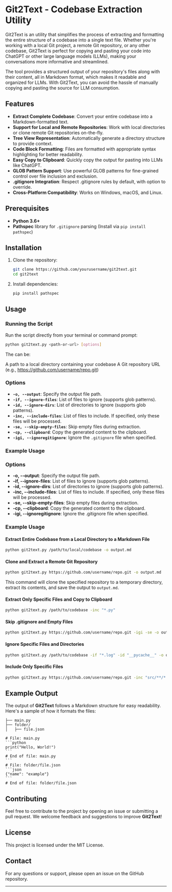 # Git2Text - Codebase Extraction Utility

Git2Text is an utility that simplifies the process of extracting and formatting the entire structure of a codebase into a single text file. Whether you're working with a local Git project, a remote Git repository, or any other codebase, Git2Text is perfect for copying and pasting your code into ChatGPT or other large language models (LLMs), making your conversations more informative and streamlined.

The tool provides a structured output of your repository's files along with their content, all in Markdown format, which makes it readable and organized for LLMs. With Git2Text, you can avoid the hassle of manually copying and pasting the source for LLM consumption.

## Features

- **Extract Complete Codebase**: Convert your entire codebase into a Markdown-formatted text.
- **Support for Local and Remote Repositories**: Work with local directories or clone remote Git repositories on-the-fly.
- **Tree View Representation**: Automatically generate a directory structure to provide context.
- **Code Block Formatting**: Files are formatted with appropriate syntax highlighting for better readability.
- **Easy Copy to Clipboard**: Quickly copy the output for pasting into LLMs like ChatGPT.
- **GLOB Pattern Support**: Use powerful GLOB patterns for fine-grained control over file inclusion and exclusion.
- **.gitignore Integration**: Respect .gitignore rules by default, with option to override.
- **Cross-Platform Compatibility**: Works on Windows, macOS, and Linux.
  
## Prerequisites

- **Python 3.6+**
- **Pathspec** library for `.gitignore` parsing (Install via `pip install pathspec`)

## Installation

1. Clone the repository:
   ```bash
   git clone https://github.com/yourusername/git2text.git
   cd git2text
   ```
2. Install dependencies:
   ```bash
   pip install pathspec
   ```

## Usage

### Running the Script

Run the script directly from your terminal or command prompt:

```bash
python git2text.py <path-or-url> [options]
```

The <path-or-url> can be:

A path to a local directory containing your codebase
A Git repository URL (e.g., https://github.com/username/repo.git)

### Options

- **`-o, --output`**: Specify the output file path.
- **`-if, --ignore-files`**: List of files to ignore (supports glob patterns).
- **`-id, --ignore-dirs`**: List of directories to ignore (supports glob patterns).
- **`-inc, --include-files`**: List of files to include. If specified, only these files will be processed.
- **`-se, --skip-empty-files`**: Skip empty files during extraction.
- **`-cp, --clipboard`**: Copy the generated content to the clipboard.
- **`-igi, --ignoregitignore`**: Ignore the `.gitignore` file when specified.

### Example Usage

### Options

- **-o, --output**: Specify the output file path.
- **-if, --ignore-files**: List of files to ignore (supports glob patterns).
- **-id, --ignore-dirs**: List of directories to ignore (supports glob patterns).
- **-inc, --include-files**: List of files to include. If specified, only these files will be processed.
- **-se, --skip-empty-files**: Skip empty files during extraction.
- **-cp, --clipboard**: Copy the generated content to the clipboard.
- **-igi, --ignoregitignore**: Ignore the .gitignore file when specified.

### Example Usage

#### Extract Entire Codebase from a Local Directory to a Markdown File

```bash
python git2text.py /path/to/local/codebase -o output.md
```

#### Clone and Extract a Remote Git Repository

```bash
python git2text.py https://github.com/username/repo.git -o output.md
```

This command will clone the specified repository to a temporary directory, extract its contents, and save the output to `output.md`.

#### Extract Only Specific Files and Copy to Clipboard

```bash
python git2text.py /path/to/codebase -inc "*.py"
```

#### Skip .gitignore and Empty Files

```bash
python git2text.py https://github.com/username/repo.git -igi -se -o output.md
```

#### Ignore Specific Files and Directories

```bash
python git2text.py /path/to/codebase -if "*.log" -id "__pycache__" -o output.md
```

#### Include Only Specific Files

```bash
python git2text.py https://github.com/username/repo.git -inc "src/**/*.py" -o output.md
```

## Example Output

The output of **Git2Text** follows a Markdown structure for easy readability. Here's a sample of how it formats the files:
````
├── main.py
├── folder/
│   ├── file.json

# File: main.py
```python
print("Hello, World!")
```
# End of file: main.py
```
# File: folder/file.json
```json
{"name": "example"}  
```
# End of file: folder/file.json
````

## Contributing

Feel free to contribute to the project by opening an issue or submitting a pull request. We welcome feedback and suggestions to improve **Git2Text**!

## License

This project is licensed under the MIT License.

## Contact

For any questions or support, please open an issue on the GitHub repository.

---



